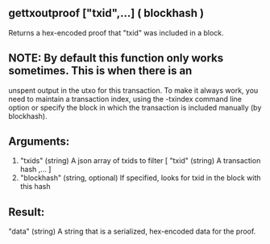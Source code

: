 ## gettxoutproof ["txid",...] ( blockhash )

Returns a hex-encoded proof that "txid" was included in a block.

## NOTE: By default this function only works sometimes. This is when there is an
unspent output in the utxo for this transaction. To make it always work,
you need to maintain a transaction index, using the -txindex command line option or
specify the block in which the transaction is included manually (by blockhash).

## Arguments:
1. "txids"       (string) A json array of txids to filter
    [
      "txid"     (string) A transaction hash
      ,...
    ]
2. "blockhash"   (string, optional) If specified, looks for txid in the block with this hash

## Result:
"data"           (string) A string that is a serialized, hex-encoded data for the proof.
